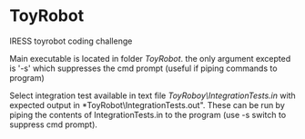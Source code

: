 # ToyRobot
IRESS toyrobot coding challenge

Main executable is located in folder *ToyRobot*.
the only argument excepted is '-s' which suppresses the cmd prompt (useful if piping commands to program)

Select integration test available in text file *ToyRoboy\IntegrationTests.in* with expected output in *ToyRobot\IntegrationTests.out".
These can be run by piping the contents of IntegrationTests.in to the program (use -s switch to suppress cmd prompt).
